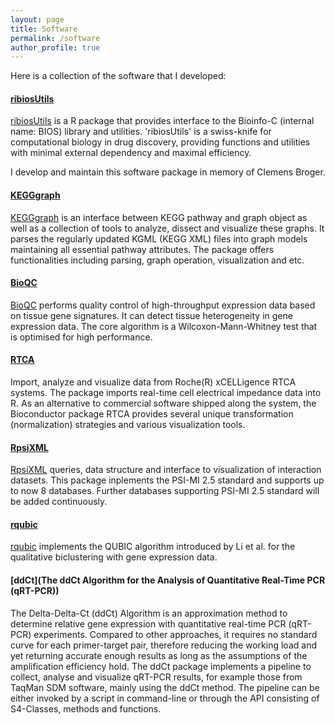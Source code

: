 ```yaml
---
layout: page
title: Software
permalink: /software
author_profile: true
---
```


Here is a collection of the software that I developed:

#### [ribiosUtils](https://cran.r-project.org/web/packages/ribiosUtils/index.html)

[ribiosUtils](https://cran.r-project.org/web/packages/ribiosUtils/index.html) is a R package that provides interface to the Bioinfo-C (internal name: BIOS) library and utilities. 'ribiosUtils' is a swiss-knife for computational biology in drug discovery, providing functions and utilities with minimal external dependency and maximal efficiency.

I develop and maintain this software package in memory of Clemens Broger.

#### [KEGGgraph](https://www.bioconductor.org/packages/release/bioc/html/KEGGgraph.html)

[KEGGgraph](https://www.bioconductor.org/packages/release/bioc/html/KEGGgraph.html) is an interface between KEGG pathway and graph object as well as a collection of tools to analyze, dissect and visualize these graphs. It parses the regularly updated KGML (KEGG XML) files into graph models maintaining all essential pathway attributes. The package offers functionalities including parsing, graph operation, visualization and etc.

#### [BioQC](https://www.bioconductor.org/packages/release/bioc/html/BioQC.html)

[BioQC](https://www.bioconductor.org/packages/release/bioc/html/BioQC.html) performs quality control of high-throughput expression data based on tissue gene signatures. It can detect tissue heterogeneity in gene expression data. The core algorithm is a Wilcoxon-Mann-Whitney test that is optimised for high performance.

#### [RTCA](https://www.bioconductor.org/packages/release/bioc/html/RTCA.html)

Import, analyze and visualize data from Roche(R) xCELLigence RTCA systems. The package imports real-time cell electrical impedance data into R. As an alternative to commercial software shipped along the system, the Bioconductor package RTCA provides several unique transformation (normalization) strategies and various visualization tools.

#### [RpsiXML](https://www.bioconductor.org/packages/release/bioc/html/RpsiXML.html)

[RpsiXML](https://www.bioconductor.org/packages/release/bioc/html/RpsiXML.html) queries, data structure and interface to visualization of interaction datasets. This package inplements the PSI-MI 2.5 standard and supports up to now 8 databases. Further databases supporting PSI-MI 2.5 standard will be added continuously.

#### [rqubic](https://www.bioconductor.org/packages/release/bioc/html/rqubic.html)

[rqubic](https://www.bioconductor.org/packages/release/bioc/html/rqubic.html) implements the QUBIC algorithm introduced by Li et al. for the qualitative biclustering with gene expression data.

#### [ddCt](The ddCt Algorithm for the Analysis of Quantitative Real-Time PCR (qRT-PCR))

The Delta-Delta-Ct (ddCt) Algorithm is an approximation method to determine relative gene expression with quantitative real-time PCR (qRT-PCR) experiments. Compared to other approaches, it requires no standard curve for each primer-target pair, therefore reducing the working load and yet returning accurate enough results as long as the assumptions of the amplification efficiency hold. The ddCt package implements a pipeline to collect, analyse and visualize qRT-PCR results, for example those from TaqMan SDM software, mainly using the ddCt method. The pipeline can be either invoked by a script in command-line or through the API consisting of S4-Classes, methods and functions.
